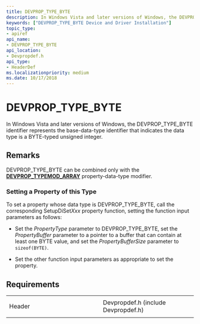 ```yaml
---
title: DEVPROP_TYPE_BYTE
description: In Windows Vista and later versions of Windows, the DEVPROP_TYPE_BYTE identifier represents the base-data-type identifier that indicates the data type is a BYTE-typed unsigned integer.
keywords: ["DEVPROP_TYPE_BYTE Device and Driver Installation"]
topic_type:
- apiref
api_name:
- DEVPROP_TYPE_BYTE
api_location:
- Devpropdef.h
api_type:
- HeaderDef
ms.localizationpriority: medium
ms.date: 10/17/2018
---
```


# DEVPROP_TYPE_BYTE


In Windows Vista and later versions of Windows, the DEVPROP_TYPE_BYTE identifier represents the base-data-type identifier that indicates the data type is a BYTE-typed unsigned integer.

## Remarks

DEVPROP_TYPE_BYTE can be combined only with the [**DEVPROP_TYPEMOD_ARRAY**](devprop-typemod-array.md) property-data-type modifier.

### Setting a Property of this Type

To set a property whose data type is DEVPROP_TYPE_BYTE, call the corresponding SetupDiSet*Xxx* property function, setting the function input parameters as follows:

-   Set the *PropertyType* parameter to DEVPROP_TYPE_BYTE, set the *PropertyBuffer* parameter to a pointer to a buffer that can contain at least one BYTE value, and set the *PropertyBufferSize* parameter to `sizeof(BYTE)`.

-   Set the other function input parameters as appropriate to set the property.

## Requirements

<table>
<colgroup>
<col width="50%" />
<col width="50%" />
</colgroup>
<tbody>
<tr class="odd">
<td align="left"><p>Header</p></td>
<td align="left">Devpropdef.h (include Devpropdef.h)</td>
</tr>
</tbody>
</table>

 

 





